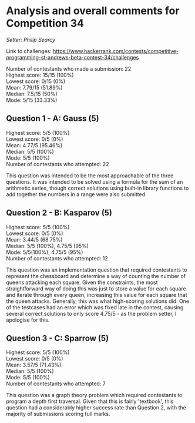 # Analysis and overall comments for Competition 34

*Setter: Philip Searcy*

Link to challenges: https://www.hackerrank.com/contests/competitive-programming-st-andrews-beta-contest-34/challenges

Number of contestants who made a submission: 22 <br>
Highest score: 15/15 (100%) <br>
Lowest score: 0/15 (0%)<br>
Mean: 7.79/15 (51.89%) <br>
Median: 7.5/15 (50%) <br>
Mode: 5/15 (33.33%)

## Question 1 - A: Gauss (5)

Highest score: 5/5 (100%) <br>
Lowest score: 0/5 (0%) <br>
Mean: 4.77/5 (95.46%) <br>
Median: 5/5 (100%) <br>
Mode: 5/5 (100%) <br>
Number of contestants who attempted: 22

This question was intended to be the most
approachable of the three questions. It was
intended to be solved using a formula for the
sum of an arithmetic series, though correct
solutions using built-in library functions to
add together the numbers in a range were
also submitted.

## Question 2 - B: Kasparov (5)

Highest score: 5/5 (100%) <br>
Lowest score: 0/5 (0%) <br>
Mean: 3.44/5 (68.75%) <br>
Median: 5/5 (100%), 4.75/5 (95%) <br>
Mode: 5/5(100%), 4.75/5 (95%) <br>
Number of contestants who attempted: 12

This question was an implementation question
that required contestants to represent the
chessboard and determine a way of counting
the number of queens attacking each square.
Given the constraints, the most straightforward
way of doing this was just to store a value for
each square and iterate through every queen, increasing this value for each square that
the queen attacks. Generally, this was what
high-scoring solutions did. One of the testcases
had an error which was fixed late in the contest,
causing several correct solutions to only score
4.75/5 - as the problem setter, I apologise for this.

## Question 3 - C: Sparrow (5)

Highest score: 5/5 (100%) <br>
Lowest score: 0/5 (0%) <br>
Mean: 3.57/5 (71.43%) <br>
Median: 5/5 (100%) <br>
Mode: 5/5 (100%) <br>
Number of contestants who attempted: 7

This question was a graph theory problem which
required contestants to program a depth first traversal. Given that this is fairly 'textbook',
this question had a considerably higher success
rate than Question 2, with the majority of
submissions scoring full marks.
